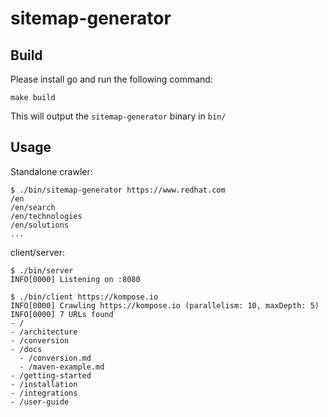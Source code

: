 # sitemap-generator

## Build

Please install go and run the following command:

```
make build
```

This will output the `sitemap-generator` binary in `bin/`

## Usage

Standalone crawler:

```
$ ./bin/sitemap-generator https://www.redhat.com
/en
/en/search
/en/technologies
/en/solutions
...
```

client/server:

```
$ ./bin/server
INFO[0000] Listening on :8080
```

```
$ ./bin/client https://kompose.io
INFO[0000] Crawling https://kompose.io (parallelism: 10, maxDepth: 5)
INFO[0000] 7 URLs found
- /
- /architecture
- /conversion
- /docs
  - /conversion.md
  - /maven-example.md
- /getting-started
- /installation
- /integrations
- /user-guide
```
